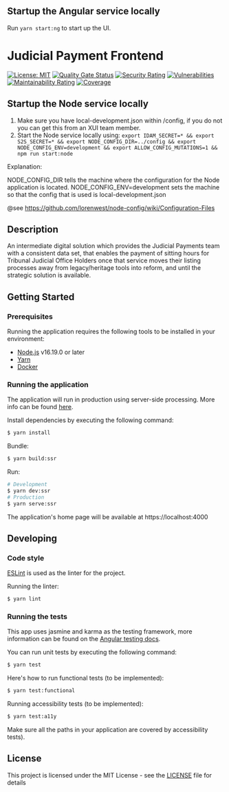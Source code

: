 ## Startup the Angular service locally

Run `yarn start:ng` to start up the UI.
# Judicial Payment Frontend

[![License: MIT](https://img.shields.io/badge/License-MIT-yellow.svg)](https://opensource.org/licenses/MIT) 
[![Quality Gate Status](https://sonarcloud.io/api/project_badges/measure?project=jps-judicial-payment-frontend&metric=alert_status)](https://sonarcloud.io/summary/new_code?id=jps-judicial-payment-frontend) 
[![Security Rating](https://sonarcloud.io/api/project_badges/measure?project=jps-judicial-payment-frontend&metric=security_rating)](https://sonarcloud.io/summary/new_code?id=jps-judicial-payment-frontend) 
[![Vulnerabilities](https://sonarcloud.io/api/project_badges/measure?project=jps-judicial-payment-frontend&metric=vulnerabilities)](https://sonarcloud.io/summary/new_code?id=jps-judicial-payment-frontend) 
[![Maintainability Rating](https://sonarcloud.io/api/project_badges/measure?project=jps-judicial-payment-frontend&metric=sqale_rating)](https://sonarcloud.io/summary/new_code?id=jps-judicial-payment-frontend) 
[![Coverage](https://sonarcloud.io/api/project_badges/measure?project=jps-judicial-payment-frontend&metric=coverage)](https://sonarcloud.io/summary/new_code?id=jps-judicial-payment-frontend)


## Startup the Node service locally

1. Make sure you have local-development.json within /config, if you do not you can get this from an XUI team member.
2. Start the Node service locally using: 
`export IDAM_SECRET=* && export S2S_SECRET=* && export NODE_CONFIG_DIR=../config && export NODE_CONFIG_ENV=development
&& export ALLOW_CONFIG_MUTATIONS=1 && npm run start:node`

Explanation: 

NODE_CONFIG_DIR tells the machine where the configuration for the Node application is located.
NODE_CONFIG_ENV=development sets the machine so that the config that is used is local-development.json

@see https://github.com/lorenwest/node-config/wiki/Configuration-Files
## Description

An intermediate digital solution which provides the Judicial Payments team with a consistent data set, that enables the payment of sitting hours for Tribunal Judicial Office Holders once that service moves their listing processes away from legacy/heritage tools into reform, and until the strategic solution is available.

## Getting Started

### Prerequisites

Running the application requires the following tools to be installed in your environment:

* [Node.js](https://nodejs.org/) v16.19.0 or later
* [Yarn](https://yarnpkg.com/)
* [Docker](https://www.docker.com)

### Running the application

The application will run in production using server-side processing. More info can be found [here](https://angular.io/guide/universal).

Install dependencies by executing the following command:

 ```bash
$ yarn install
 ```
Bundle:

```bash
$ yarn build:ssr
```
Run:

```bash
# Development
$ yarn dev:ssr 
# Production
$ yarn serve:ssr
```

The application's home page will be available at https://localhost:4000

## Developing

### Code style

[ESLint](https://github.com/typescript-eslint/typescript-eslint) is used as the linter for the project.


Running the linter:
```bash
$ yarn lint
```

### Running the tests

This app uses jasmine and karma as the testing framework, more information can be found on the  [Angular testing docs](https://angular.io/guide/testing). 

You can run unit tests by executing
the following command:

```bash
$ yarn test
```

Here's how to run functional tests (to be implemented):

```bash
$ yarn test:functional
```

Running accessibility tests (to be implemented):

```bash
$ yarn test:a11y
```

Make sure all the paths in your application are covered by accessibility tests).

## License

This project is licensed under the MIT License - see the [LICENSE](LICENSE) file for details

